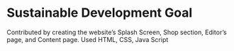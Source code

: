 # Sustainable Development Goal
 Contributed by creating the website’s Splash Screen, Shop section, Editor’s page, and Content page. Used HTML, CSS, Java Script
